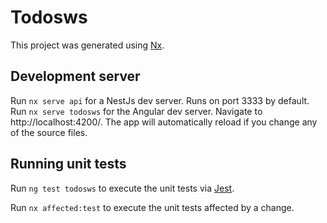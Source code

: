 

# Todosws

This project was generated using [Nx](https://nx.dev).


## Development server

Run `nx serve api` for a NestJs dev server. Runs on port 3333 by default.
Run `nx serve todosws` for the Angular dev server. Navigate to http://localhost:4200/. The app will automatically reload if you change any of the source files.


## Running unit tests

Run `ng test todosws` to execute the unit tests via [Jest](https://jestjs.io).

Run `nx affected:test` to execute the unit tests affected by a change.


